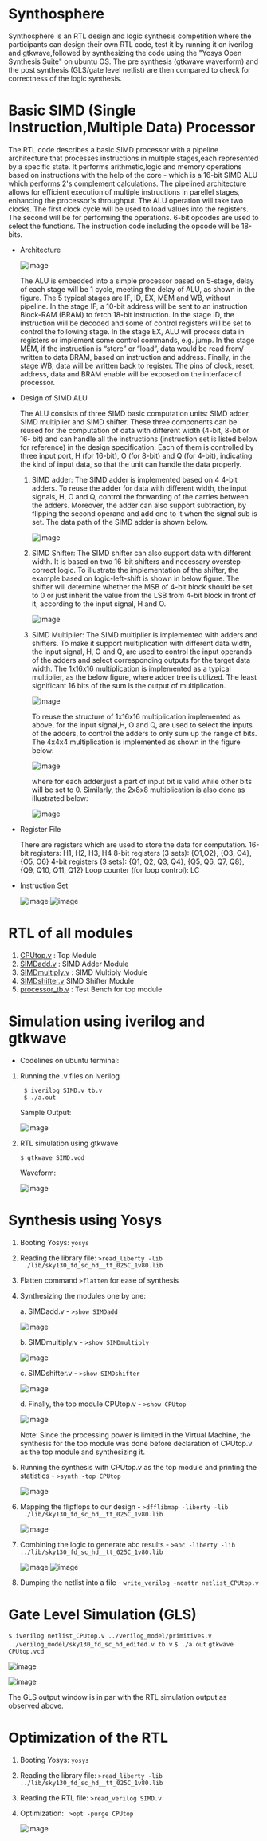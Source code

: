 # Synthosphere

Synthosphere is an RTL design and logic synthesis competition where the participants can design their own RTL code, test it by running it on iverilog and gtkwave,followed by synthesizing the code using the "Yosys Open Synthesis Suite" on ubuntu OS. The pre synthesis (gtkwave waverform) and the post synthesis (GLS/gate level netlist) are then compared to check for correctness of the logic synthesis.

# Basic SIMD (Single Instruction,Multiple Data) Processor

The RTL code describes a basic SIMD processor with a pipeline architecture that processes instructions in multiple stages,each represented by a specific state. It performs arithmetic,logic and memory operations based on instructions with the help of the core - which is a 16-bit SIMD ALU which performs 2's complement calculations. The pipelined architecture allows for efficient execution of multiple instructions in parellel stages, enhancing the processor's throughput.
The ALU operation will take two clocks. The first clock cycle will be used to load values into the registers. The second will be for performing the operations. 6-bit opcodes are used to select the functions. The instruction code including the opcode will be 18-bits.
* Architecture
  
  ![image](https://github.com/samrudhBMSCE/synthosphere/assets/143097746/21502382-0515-4826-bdd3-dc856c01ce9f)

  The ALU is embedded into a simple processor based on 5-stage, delay of each stage will be 1 cycle, meeting the delay of ALU, as shown in the figure. The 5 typical stages are IF, ID, EX, MEM and WB, without     
  pipeline. In the stage IF, a 10-bit address will be sent to an instruction Block-RAM (BRAM) to fetch 18-bit instruction. In the stage ID, the instruction will be decoded and some of control registers will be set 
  to control the following stage. In the stage EX, ALU will process data in registers or implement some control commands, e.g. jump. In the stage MEM, if the instruction is “store” or “load”, data would be read 
  from/ written to data BRAM, based on instruction and address. Finally, in the stage WB, data will be written back to register. The pins of clock, reset, address, data and BRAM enable will be exposed on the 
  interface of processor.

* Design of SIMD ALU

  The ALU consists of three SIMD basic computation units: SIMD adder, SIMD multiplier and SIMD shifter. These three components can be reused for the computation of data with different width (4-bit, 8-bit or 16- 
  bit) 
  and can handle all the instructions (instruction set is listed below for reference) in the design specification. Each of them is controlled by three input port, H (for 16-bit), O (for 8-bit) and Q (for
  4-bit), indicating the kind of input data, so that the unit can handle the data properly.

  1. SIMD adder:
     The SIMD adder is implemented based on 4 4-bit adders. To reuse the adder for data with different width, the input signals, H, O and Q, control the forwarding of the carries between the
     adders. Moreover, the adder can also support subtraction, by flipping the second operand and add one to it when the signal sub is set. The data path of the SIMD adder is shown below.
     
     ![image](https://github.com/samrudhBMSCE/synthosphere/assets/143097746/473334e0-4c91-4c31-9d48-85c7d4d13b79)

  3. SIMD Shifter:
     The SIMD shifter can also support data with different width. It is based on two 16-bit shifters and necessary overstep-correct logic. To illustrate the implementation of the shifter, the
     example based on logic-left-shift is shown in below figure. The shifter will determine whether the MSB of 4-bit block should be set to 0 or just inherit the value from the LSB from 4-bit block in
     front of it, according to the input signal, H and O.
     
     ![image](https://github.com/samrudhBMSCE/synthosphere/assets/143097746/f6006532-4ab5-44d8-90dd-22dda758da55)

  4. SIMD Multiplier:
     The SIMD multiplier is implemented with adders and shifters. To make it support multiplication with different data width, the input signal, H, O and Q, are used to control the input operands of the adders 
     and select corresponding outputs for the target data width. The 1x16x16 multiplication is implemented as a typical multiplier, as the below figure, where adder tree is utilized. The least significant 16 
     bits of the sum is the output of multiplication.
     
     ![image](https://github.com/samrudhBMSCE/synthosphere/assets/143097746/8b31b8d3-3ec4-4924-9abe-eda0a46f74aa)
     
     To reuse the structure of 1x16x16 multiplication implemented as above, for the input signal,H, O and Q, are used to select the inputs of the adders, to control the adders to only sum up the range of bits. 
     The 4x4x4 multiplication is implemented as shown in the figure below:
     
     ![image](https://github.com/samrudhBMSCE/synthosphere/assets/143097746/96616f1a-9717-45b7-a0a4-062a001c71f9)
     
     where for each adder,just a part of input bit is valid while other bits will be set to 0.
     Similarly, the 2x8x8 multiplication is also done as illustrated below:
     
     ![image](https://github.com/samrudhBMSCE/synthosphere/assets/143097746/7af41e4c-ce56-453b-9909-5e2d7b0b3add)

* Register File

  There are registers which are used to store the data for computation.
  16-bit registers: H1, H2, H3, H4
  8-bit registers (3 sets): {O1,O2}, {O3, O4}, {O5, O6}
  4-bit registers (3 sets): {Q1, Q2, Q3, Q4}, {Q5, Q6, Q7, Q8}, {Q9, Q10, Q11, Q12}
  Loop counter (for loop control): LC

* Instruction Set

  ![image](https://github.com/samrudhBMSCE/synthosphere/assets/143097746/c4bb7a42-78c8-4566-9f0d-7fc07b89bfb3)
  ![image](https://github.com/samrudhBMSCE/synthosphere/assets/143097746/46fb08c9-290e-48a7-896a-b9e51093eac6)

# RTL of all modules

  1. [CPUtop.v](https://github.com/samrudhBMSCE/synthosphere/blob/main/Design%20Files/CPUtop.v) : Top Module
  2. [SIMDadd.v](https://github.com/samrudhBMSCE/synthosphere/blob/main/Design%20Files/SIMDadd.v) : SIMD Adder Module
  3. [SIMDmultiply.v](https://github.com/samrudhBMSCE/synthosphere/blob/main/Design%20Files/SIMDmultiply.v) : SIMD Multiply Module
  4. [SIMDshifter.v](https://github.com/samrudhBMSCE/synthosphere/blob/main/Design%20Files/SIMDshifter.v) SIMD Shifter Module
  5. [processor_tb.v](https://github.com/samrudhBMSCE/synthosphere/blob/main/Test%20Bench/processor_tb.v) : Test Bench for top module

# Simulation using iverilog and gtkwave

  * Codelines on ubuntu terminal:
1. Running the .v files on iverilog
   ```
    $ iverilog SIMD.v tb.v
    $ ./a.out
    ```
    Sample Output:

    ![image](https://github.com/samrudhBMSCE/synthosphere/assets/143097746/0e6c525d-ff3d-421f-840c-958e5012e7ee)

2. RTL simulation using gtkwave
   ```
   $ gtkwave SIMD.vcd
   ```
   Waveform:
   
   ![image](https://github.com/samrudhBMSCE/synthosphere/assets/143097746/8b628b7c-f07a-4004-9f82-a1ae0531f492)

# Synthesis using Yosys

  1. Booting Yosys: ``` yosys ```
  2. Reading the library file: ``` >read_liberty -lib ../lib/sky130_fd_sc_hd__tt_025C_1v80.lib ```
  3. Flatten command ```>flatten``` for ease of synthesis
  4. Synthesizing the modules one by one:
     
     a. SIMDadd.v - ```>show SIMDadd```

     ![image](https://github.com/samrudhBMSCE/synthosphere/assets/143097746/31b7883d-5baf-4042-bddb-839215bbb4d3)

     b. SIMDmultiply.v - ```>show SIMDmultiply```

     ![image](https://github.com/samrudhBMSCE/synthosphere/assets/143097746/45bb8886-7970-444d-817f-f5181eba0a92)

     c. SIMDshifter.v - ```>show SIMDshifter```

     ![image](https://github.com/samrudhBMSCE/synthosphere/assets/143097746/9bb346b5-aa38-45db-8293-a700e3a70a94)

     d. Finally, the top module CPUtop.v - ```>show CPUtop```

     ![image](https://github.com/samrudhBMSCE/synthosphere/assets/143097746/6b06a5a9-da92-4fed-9612-a63f3e2ac1f9)

     Note: Since the processing power is limited in the Virtual Machine, the synthesis for the top module was done before declaration of CPUtop.v as the top module and 
     synthesizing it.

  5. Running the synthesis with CPUtop.v as the top module and printing the statistics - ```>synth -top CPUtop``` 
     
     ![image](https://github.com/samrudhBMSCE/synthosphere/assets/143097746/995d14ac-83e8-4a4f-a3fb-c2444fdc7936)

  6. Mapping the flipflops to our design - ```>dfflibmap -liberty -lib ../lib/sky130_fd_sc_hd__tt_025C_1v80.lib```

     ![image](https://github.com/samrudhBMSCE/synthosphere/assets/143097746/fc0c76b0-1c0f-47be-8f57-aeb9592b50ac)

  7. Combining the logic to generate abc results - ```>abc -liberty -lib ../lib/sky130_fd_sc_hd__tt_025C_1v80.lib```
     
     ![image](https://github.com/samrudhBMSCE/synthosphere/assets/143097746/7706025d-92f7-49ac-b2e8-4263ba17916d)
     ![image](https://github.com/samrudhBMSCE/synthosphere/assets/143097746/7a23861e-d591-4b75-88cc-11c0e458a643)

  8. Dumping the netlist into a file - ```write_verilog -noattr netlist_CPUtop.v```


# Gate Level Simulation (GLS)

  ```$ iverilog netlist_CPUtop.v ../verilog_model/primitives.v ../verilog_model/sky130_fd_sc_hd_edited.v tb.v```
  ```$ ./a.out```
  ```gtkwave CPUtop.vcd```

  ![image](https://github.com/samrudhBMSCE/synthosphere/assets/143097746/41b1c0b0-d035-4892-9717-7469c3a2d418)

  ![image](https://github.com/samrudhBMSCE/synthosphere/assets/143097746/8b628b7c-f07a-4004-9f82-a1ae0531f492)

  The GLS output window is in par with the RTL simulation output as observed above.

# Optimization of the RTL

   1. Booting Yosys: ``` yosys ```
   2. Reading the library file: ``` >read_liberty -lib ../lib/sky130_fd_sc_hd__tt_025C_1v80.lib ```
   3. Reading the RTL file: ```>read_verilog SIMD.v ```
   4. Optimization: ``` >opt -purge CPUtop```
      
      ![image](https://github.com/samrudhBMSCE/synthosphere/assets/143097746/90dd56cc-8415-4f3b-bf45-d8d5e374f1f5)


  




   

     


     
     
 

     

     



     



  





